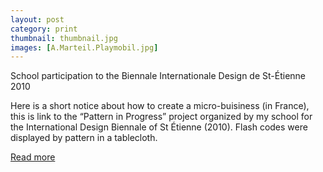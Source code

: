 ```yaml
---
layout: post
category: print
thumbnail: thumbnail.jpg
images: [A.Marteil.Playmobil.jpg]
---
```

School participation to the Biennale Internationale Design de St-Étienne 2010

Here is a short notice about how to create a micro-buisiness (in France), 
this is link to the “Pattern in Progress” project organized by my school for the International Design Biennale of St Étienne (2010). 
Flash codes were displayed by pattern in a tablecloth.

[Read more](https://sites.google.com/site/patterninprogress/propositions/adelinemarteil)
